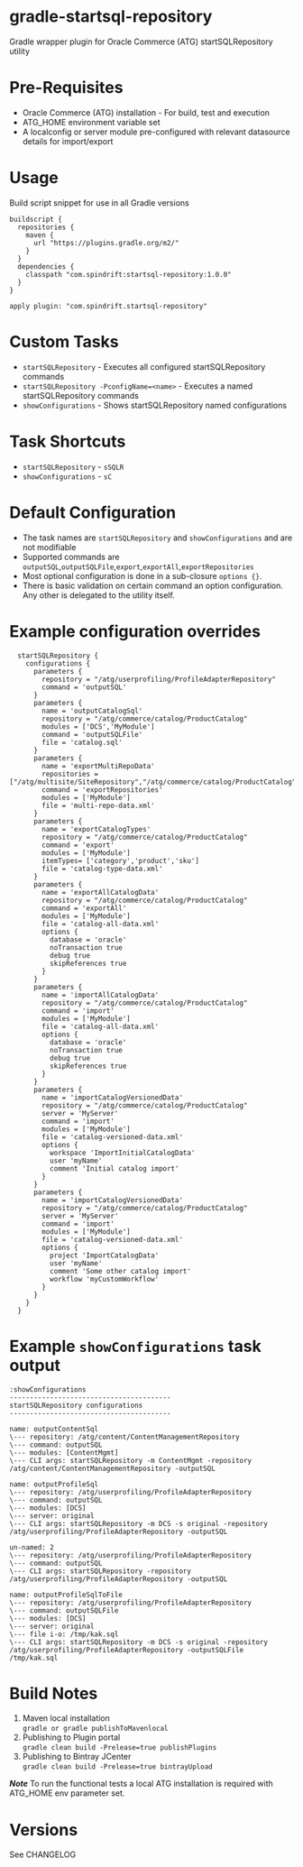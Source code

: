 # gradle-startsql-repository
Gradle wrapper plugin for Oracle Commerce (ATG) startSQLRepository utility

Pre-Requisites
==============

- Oracle Commerce (ATG) installation - For build, test and execution  
- ATG_HOME environment variable set  
- A localconfig or server module pre-configured with relevant datasource details for import/export

Usage
=====
Build script snippet for use in all Gradle versions
```$xslt
buildscript {
  repositories {
    maven {
      url "https://plugins.gradle.org/m2/"
    }
  }
  dependencies {
    classpath "com.spindrift:startsql-repository:1.0.0"
  }
}

apply plugin: "com.spindrift.startsql-repository"
``` 

Custom Tasks
============

- `startSQLRepository` - Executes all configured startSQLRepository commands  
- `startSQLRepository -PconfigName=<name>` - Executes a named startSQLRepository commands  
- `showConfigurations` - Shows startSQLRepository named configurations  

Task Shortcuts
==============

- `startSQLRepository` - `sSQLR`  
- `showConfigurations` - `sC` 

Default Configuration
=====================

- The task names are `startSQLRepository` and `showConfigurations` and are not modifiable  
- Supported commands are `outputSQL`,`outputSQLFile`,`export`,`exportAll`,`exportRepositories`  
- Most optional configuration is done in a sub-closure `options {}`.  
- There is basic validation on certain command an option configuration. Any other is delegated to the utility itself.  

Example configuration overrides
===============================

```$xslt
  startSQLRepository {
    configurations {
      parameters {
        repository = "/atg/userprofiling/ProfileAdapterRepository"
        command = 'outputSQL'
      }
      parameters {
        name = 'outputCatalogSql'
        repository = "/atg/commerce/catalog/ProductCatalog"
        modules = ['DCS','MyModule']
        command = 'outputSQLFile'
        file = 'catalog.sql'
      }
      parameters {
        name = 'exportMultiRepoData'
        repositories = ["/atg/multisite/SiteRepository","/atg/commerce/catalog/ProductCatalog"]
        command = 'exportRepositories'
        modules = ['MyModule']
        file = 'multi-repo-data.xml'
      }
      parameters {
        name = 'exportCatalogTypes'
        repository = "/atg/commerce/catalog/ProductCatalog"
        command = 'export'
        modules = ['MyModule']
        itemTypes= ['category','product','sku']
        file = 'catalog-type-data.xml'
      }
      parameters {
        name = 'exportAllCatalogData'
        repository = "/atg/commerce/catalog/ProductCatalog"
        command = 'exportAll'
        modules = ['MyModule']
        file = 'catalog-all-data.xml'
        options {
          database = 'oracle'
          noTransaction true
          debug true
          skipReferences true
        }
      }
      parameters {
        name = 'importAllCatalogData'
        repository = "/atg/commerce/catalog/ProductCatalog"
        command = 'import'
        modules = ['MyModule']
        file = 'catalog-all-data.xml'
        options {
          database = 'oracle'
          noTransaction true
          debug true
          skipReferences true
        }
      }
      parameters {
        name = 'importCatalogVersionedData'
        repository = "/atg/commerce/catalog/ProductCatalog"
        server = 'MyServer'
        command = 'import'
        modules = ['MyModule']
        file = 'catalog-versioned-data.xml'
        options {
          workspace 'ImportInitialCatalogData'
          user 'myName'
          comment 'Initial catalog import'
        }
      }
      parameters {
        name = 'importCatalogVersionedData'
        repository = "/atg/commerce/catalog/ProductCatalog"
        server = 'MyServer'
        command = 'import'
        modules = ['MyModule']
        file = 'catalog-versioned-data.xml'
        options {
          project 'ImportCatalogData'
          user 'myName'
          comment 'Some other catalog import'
          workflow 'myCustomWorkflow'
        }
      }
    }
  }
```

Example `showConfigurations` task output
=======================================
```aidl
:showConfigurations
----------------------------------------
startSQLRepository configurations
----------------------------------------

name: outputContentSql
\--- repository: /atg/content/ContentManagementRepository
\--- command: outputSQL
\--- modules: [ContentMgmt]
\--- CLI args: startSQLRepository -m ContentMgmt -repository /atg/content/ContentManagementRepository -outputSQL

name: outputProfileSql
\--- repository: /atg/userprofiling/ProfileAdapterRepository
\--- command: outputSQL
\--- modules: [DCS]
\--- server: original
\--- CLI args: startSQLRepository -m DCS -s original -repository /atg/userprofiling/ProfileAdapterRepository -outputSQL

un-named: 2
\--- repository: /atg/userprofiling/ProfileAdapterRepository
\--- command: outputSQL
\--- CLI args: startSQLRepository -repository /atg/userprofiling/ProfileAdapterRepository -outputSQL

name: outputProfileSqlToFile
\--- repository: /atg/userprofiling/ProfileAdapterRepository
\--- command: outputSQLFile
\--- modules: [DCS]
\--- server: original
\--- file i-o: /tmp/kak.sql
\--- CLI args: startSQLRepository -m DCS -s original -repository /atg/userprofiling/ProfileAdapterRepository -outputSQLFile /tmp/kak.sql

```

Build Notes
===========

1. Maven local installation  
`gradle or gradle publishToMavenlocal`  
2. Publishing to Plugin portal  
`gradle clean build -Prelease=true publishPlugins`  
3. Publishing to Bintray JCenter  
`gradle clean build -Prelease=true bintrayUpload`  

**_Note_** To run the functional tests a local ATG installation is required with ATG_HOME env parameter set.

Versions
========

See CHANGELOG

